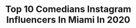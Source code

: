 ---
title: Top 10 Comedians Instagram Influencers In Miami In 2020
description: >-
  Find top comedians Instagram influencers in Miami in 2020. Most popular hashtags: #miami #comedian #stayhome #funnyvideos.
platform: Instagram
profiles:
  - username: "i_ambleu"
    fullname: >-
      Bleu Reese LLJ✨
    location: "United States"
    followers: 10419
    engagement: 250
    commentsToLikes: 0.100743
    id: ck5ckx1qvxs840i11ovchczda
    verified: false
    hashtags: "#tiktoktrends, #eishafight, #fade, #dubsmashvideos"
  - username: "mario_ramil"
    fullname: >-
      MARIO RAMIL | Miami Comedian
    location: "United States"
    followers: 33108
    engagement: 486
    commentsToLikes: 0.117015
    id: ck55lcwcl1afw0i11lx7x9g9q
    verified: false
    hashtags: "#stayhome, #safe, #zoom, #1950s"
  - username: "_fatandfunny"
    fullname: >-
      Miami Comedian Kitchen
    location: "United States"
    followers: 264822
    engagement: 117
    commentsToLikes: 0.059807
    id: ck5cfndtmna6r0i11l45kfo2a
    verified: false
    hashtags: "#donk, #bigaaron, #accent, #pussyasshoe"
  - username: "thefunnybombshell"
    fullname: >-
      Bombshell 💣✨
    location: "United States"
    followers: 53187
    engagement: 443
    commentsToLikes: 0.033204
    id: ck5qa2qrbe9880i1165f3c81d
    verified: false
    hashtags: "#alonetogether, #bombshell, #praisethelord, #comedyvideos"
  - username: "dr.raymiami"
    fullname: >-
      Dr. Ray Lopez
    location: "United States"
    followers: 76734
    engagement: 819
    commentsToLikes: 0.023852
    id: ck602n3afi37x0i14j8081gbq
    verified: false
    hashtags: "#hauteliving, #workhardplayhard, #grind, #tgif"
  - username: "omgno_c63"
    fullname: >-
      Omg No C63
    location: "United States"
    followers: 12024
    engagement: 732
    commentsToLikes: 0.030099
    id: ck8t4odi37im60j78elzxmoal
    verified: false
    hashtags: "#carsandcoffee, #w218, #twinturbo, #benz"
  - username: "kingchocolatee"
    fullname: >-
      Richard Munroe
    location: "United States"
    followers: 30296
    engagement: 133
    commentsToLikes: 0.114464
    id: ck5q2z19migao0i11heezjjaa
    verified: false
    hashtags: "#chrisbrown, #breezy, #massage, #massages"
  - username: "shirleydadiva_ffaceit"
    fullname: >-
      Miami Makeup Artist 💄💋🎨
    location: "United States"
    followers: 30518
    engagement: 288
    commentsToLikes: 0.023175
    id: ck55mz4lj551l0i11fslxhn0x
    verified: false
    hashtags: "#cartelcrew, #miamiartist, #superbowl2020, #nosharam"
  - username: "lapasqualotto"
    fullname: >-
      Monica Pasqualotto
    location: "United States"
    followers: 993709
    engagement: 286
    commentsToLikes: 0.030073
    id: ck5q57v8srpx90i11drkzfbgu
    verified: true
    hashtags: "#ivfsuccess, #revelaciondesexo, #sirena, #sirenavacuum"
  - username: "papayua_y_pingua_kind_of_mom"
    fullname: >-
      ❤️❤️❤️
    location: "United States"
    followers: 4027
    engagement: 552
    commentsToLikes: 0.190447
    id: ck14igqfcfbf50i19e37wrsel
    verified: false
    hashtags: "#happymothersday, #portrait, #thursday, #thrust"
---
